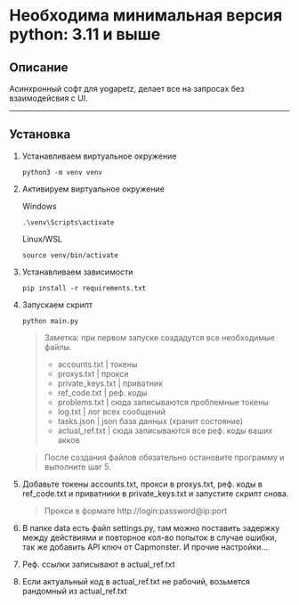 ## 

# Необходима минимальная версия python: 3.11 и выше

## Описание

Асинхронный софт для yogapetz, делает все на запросах без взаимодейсвия с UI.
<hr>

## Установка

1. Устанавливаем виртуальное окружение 
   ```
   python3 -m venv venv
   ```

2. Активируем виртуальное окружение
   
   Windows
   ```
   .\venv\Scripts\activate
   ```

   Linux/WSL
   ```
   source venv/bin/activate
   ```

3. Устанавливаем зависимости

   ```
   pip install -r requirements.txt
   ```

4. Запускаем скрипт
   ```
   python main.py
   ```

    > Заметка: при первом запуске создадутся все необходимые файлы. 
    > - accounts.txt     | токены
    > - proxys.txt       | прокси
    > - private_keys.txt | приватник
    > - ref_code.txt     | реф. коды
    > - problems.txt     | сюда записываются проблемные токены
    > - log.txt          | лог всех сообщений
    > - tasks.json       | json база данных (хранит состояние)
    > - actual_ref.txt   | сюда записываются все реф. коды ваших акков

    > После создания файлов обязательно остановите программу и выполните шаг 5.

5. Добавьте токены accounts.txt, прокси в proxys.txt, реф. коды в ref_code.txt и приватники в private_keys.txt и запустите скрипт снова.

   > Прокси в формате http://login:password@ip:port

6. В папке data есть файл settings.py, там можно поставить задержку между действиями и повторное кол-во попыток в случае ошибки, так же добавить API ключ от Capmonster. И прочие настройки...

7. Реф. ссылки записывают в actual_ref.txt

8. Если актуальный код в actual_ref.txt не рабочий, возьмется рандомный из actual_ref.txt